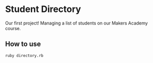 Student Directory
=================

Our first project! Managing a list of students on our Makers Academy course.

How to use
----------
```shell
ruby directory.rb
```